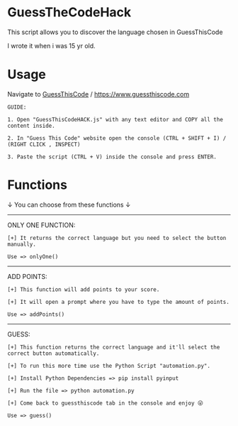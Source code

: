 # GuessTheCodeHack
This script allows you to discover the language chosen in GuessThisCode

I wrote it when i was 15 yr old.

# Usage
Navigate to [GuessThisCode](https://www.guessthiscode.com) / https://www.guessthiscode.com

    GUIDE:
    
    1. Open "GuessThisCodeHACK.js" with any text editor and COPY all the content inside.

    2. In "Guess This Code" website open the console (CTRL + SHIFT + I) / (RIGHT CLICK , INSPECT)
    
    3. Paste the script (CTRL + V) inside the console and press ENTER.
    
   
# Functions
↓ You can choose from these functions ↓

------------------------------

   ONLY ONE FUNCTION:

    [+] It returns the correct language but you need to select the button manually.
    
    Use => onlyOne()
   
   
  -----------------------------------------------------------------
   
   
  ADD POINTS:
  
    [+] This function will add points to your score.

    [+] It will open a prompt where you have to type the amount of points.
    
    Use => addPoints()
    
    
 -----------------------------------------------------------------
   
   
  GUESS:
  
    [+] This function returns the correct language and it'll select the correct button automatically.

    [+] To run this more time use the Python Script "automation.py".
    
    [+] Install Python Dependencies => pip install pyinput
    
    [+] Run the file => python automation.py
    
    [+] Come back to guessthiscode tab in the console and enjoy 😜
    
    Use => guess()
   
   
   
